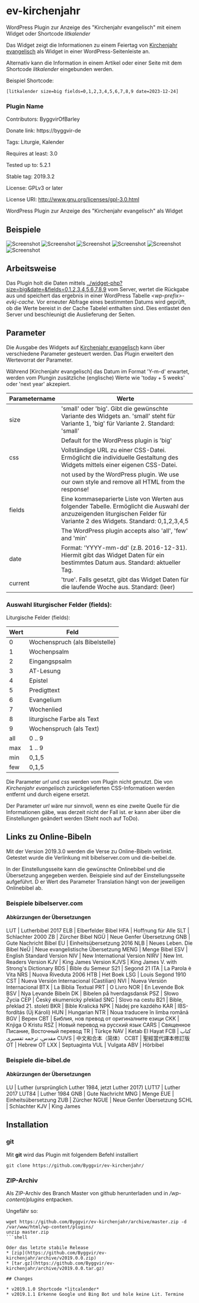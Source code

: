 # ev-kirchenjahr
WordPress Plugin zur Anzeige des "Kirchenjahr evangelisch" mit einem Widget oder Shortcode *litkalender*

Das Widget zeigt die Informationen zu einem Feiertag von [Kirchenjahr evangelisch]([https://literliturgischer-kalender.bayern-evangelisch.de) als Widget in einer WordPress-Seitenleiste an.

Alternativ kann die Information in einem Artikel oder einer Seite mit dem Shortcode *litkalender* eingebunden werden.

Beispiel Shortcode:

    [litkalender size=big fields=0,1,2,3,4,5,6,7,8,9 date=2023-12-24]

### Plugin Name ###
Contributors: ByggvirOfBarley

Donate link: https://byggvir-de

Tags: Liturgie, Kalender

Requires at least: 3.0

Tested up to: 5.2.1

Stable tag: 2019.3.2

License: GPLv3 or later

License URI: http://www.gnu.org/licenses/gpl-3.0.html

WordPress Plugin zur Anzeige des "Kirchenjahr evangelisch" als Widget

## Beispiele

![Screenshot](https://raw.githubusercontent.com/Byggvir/ev-kirchenjahr/master/evkj-1.png)
![Screenshot](https://raw.githubusercontent.com/Byggvir/ev-kirchenjahr/master/evkj-2.png)
![Screenshot](https://raw.githubusercontent.com/Byggvir/ev-kirchenjahr/master/evkj-3.png)
![Screenshot](https://raw.githubusercontent.com/Byggvir/ev-kirchenjahr/master/evkj-4.png)
![Screenshot](https://raw.githubusercontent.com/Byggvir/ev-kirchenjahr/master/evkj-5.png)
![Screenshot](https://raw.githubusercontent.com/Byggvir/ev-kirchenjahr/master/evkj-6.png)

## Arbeitsweise

Das Plugin holt die Daten mittels [../widget-php?size=big&date=<datum>&fields=0,1,2,3,4,5,6,7,8,9]([https://literliturgischer-kalender.bayern-evangelisch.de/widget/widget-php?size=big&date=<datum>&fields=0,1,2,3,4,5,6,7,8,9) vom Server, wertet die Rückgabe aus und speichert das ergebnis in einer WordPress Tabelle *&lt;wp-prefix&gt;-evkj-cache*. Vor erneuter Abfrage eines bestimmten Datums wird geprüft, ob die Werte bereist in der Cache Tabelel enthalten sind. Dies entlastet den Server und beschleunigt die Auslieferung der Seiten.

## Parameter

Die Ausgabe des Widgets auf [Kirchenjahr evangelisch]([https://literliturgischer-kalender.bayern-evangelisch.de) kann über verschiedene Parameter gesteuert werden. Das Plugin erweitert den Wertevorrat der Parameter.

Während [Kirchenjahr evangelisch] das Datum im Format 'Y-m-d' erwartet, werden vom Plungin zusätzliche (englische) Werte wie 'today + 5 weeks' oder 'next year' akzepiert.


Parametername |  Werte
------------- | -------------
size    | 'small' oder 'big'. Gibt die gewünschte Variante des Widgets an. 'small' steht für Variante 1, 'big' für Variante 2. Standard: 'small'
        | Default for the WordPress plugin is 'big'
css     | Vollständige URL zu einer CSS-Datei. Ermöglicht die individuelle Gestaltung des Widgets mittels einer eigenen CSS-Datei.
        | not used by the WordPress plugin. We use our own style and remove all HTML from the response!
fields  | Eine kommaseparierte Liste von Werten aus folgender Tabelle. Ermöglicht die Auswahl der anzuzeigenden liturgischen Felder für Variante 2 des Widgets. Standard: 0,1,2,3,4,5
        | The WordPress plugin  accepts also 'all', 'few' and 'min'
date | Format: 'YYYY-mm-dd' (z.B. 2016-12-31). Hiermit gibt das Widget Daten für ein bestimmtes Datum aus. Standard: aktueller Tag.
current | 'true'. Falls gesetzt, gibt das Widget Daten für die laufende Woche aus. Standard: (leer)

### Auswahl liturgischer Felder (fields):

Liturgische Felder (fields):

Wert |Feld
-----|----
0    | Wochenspruch (als Bibelstelle)
1    | Wochenpsalm
2    | Eingangspsalm
3    | AT-Lesung
4    | Epistel
5    | Predigttext
6    | Evangelium
7    | Wochenlied
8    | liturgische Farbe als Text
9    | Wochenspruch (als Text)
all  | 0 .. 9
max  | 1 .. 9
min  | 0,1,5
few  | 0,1,5

Die Parameter *url* und *css* werden vom Plugin nicht genutzt. Die von *Kirchenjahr evangelisch* zurückgelieferten CSS-Informatioen werden entfernt und durch eigene ersetzt.

Der Parameter *url* wäre nur sinnvoll, wenn es eine zweite Quelle für die Informationen gäbe, was derzeit nicht der Fall ist. er kann aber über die Einstellungen geändert werden (Steht noch auf ToDo).
## Links zu Online-Bibeln

Mit der Version 2019.3.0 werden die Verse zu Online-Bibeln verlinkt. Getestet wurde die Verlinkung mit bibelserver.com und die-beibel.de.

In der Einstellungsseite kann die gewünschte Onlinebibel und die Übersetzung angegeben werden. Beispiele sind auf der Einstellungsseite aufgeführt. D
er Wert des Parameter Translation hängt von der jeweiligen Onlinebibel ab.

### Beispiele bibelserver.com

#### Abkürzungen der Übersetzungen

LUT | Lutherbibel 2017
ELB | Elberfelder Bibel
HFA | Hoffnung für Alle
SLT | Schlachter 2000
ZB | Zürcher Bibel
NGÜ | Neue Genfer Übersetzung
GNB | Gute Nachricht Bibel
EU | Einheitsübersetzung 2016
NLB | Neues Leben. Die Bibel
NeÜ | Neue evangelistische Übersetzung
MENG | Menge Bibel
ESV | English Standard Version
NIV | New International Version
NIRV | New Int. Readers Version
KJV | King James Version
KJVS | King James V. with Strong's Dictionary
BDS | Bible du Semeur
S21 | Segond 21
ITA | La Parola è Vita
NRS | Nuova Riveduta 2006
HTB | Het Boek
LSG | Louis Segond 1910
CST | Nueva Versión Internacional (Castilian)
NVI | Nueva Versión Internacional
BTX | La Biblia Textual
PRT | O Livro
NOR | En Levende Bok
BSV | Nya Levande Bibeln
DK | Bibelen på hverdagsdansk
PSZ | Słowo Życia
CEP | Český ekumenický překlad
SNC | Slovo na cestu
B21 | Bible, překlad 21. století
BKR | Bible Kralická
NPK | Nádej pre kazdého
KAR | IBS-fordítás (Új Károli)
HUN | Hungarian
NTR | Noua traducere în limba românã
BGV | Верен
CBT | Библия, нов превод от оригиналните езици
CKK | Knjiga O Kristu
RSZ | Новый перевод на русский язык
CARS | Священное Писание, Восточный перевод
TR | Türkçe
NAV | Ketab El Hayat
FCB | کتاب مقدس، ترجمه تفسیری
CUVS | 中文和合本（简体）
CCBT | 聖經當代譯本修訂版
OT | Hebrew OT
LXX | Septuaginta
VUL | Vulgata
ABV | Hörbibel

### Beispiele die-bibel.de

#### Abkürzungen der Übersetzungen

LU | Luther (ursprünglich Luther 1984, jetzt Luther 2017)
LUT17 | Luther 2017
LUT84 | Luther 1984
GNB | Gute Nachricht
MNG | Menge
EUE | Einheitsübersetzung
ZUB | Zürcher
NGUE | Neue Genfer Übersetzung
SCHL | Schlachter
KJV | King James 

## Installation

### git

Mit **git** wird das Plugin mit folgendem Befehl installiert

```shell
git clone https://github.com/Byggvir/ev-kirchenjahr/
```

### ZIP-Archiv

Als ZIP-Archiv des Branch Master von github herunterladen und in */wp-content/plugins* entpacken.

Ungefähr so:

```shell
wget https://github.com/Byggvir/ev-kirchenjahr/archive/master.zip -d /var/www/html/wp-content/plugins/
unzip master.zip
```shell

Oder das letzte stabile Release 
* [zip](https://github.com/Byggvir/ev-kirchenjahr/archive/v2019.0.0.zip)
* [tar.gz](https://github.com/Byggvir/ev-kirchenjahr/archive/v2019.0.0.tar.gz)

## Changes

* v2019.1.0 Shortcode *litcalender*
* v2019.1.1 Erkenne Google und Bing Bot und hole keine Lit. Termine
